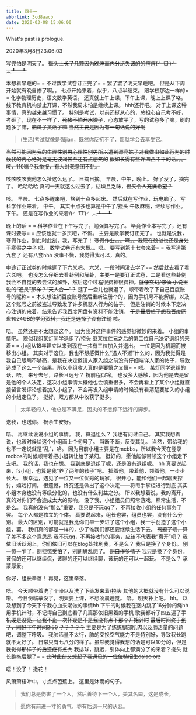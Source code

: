 ```yaml
---
title: 四十一
abbrlink: 3cd8aacb
date: 2020-03-08 15:06:00
---
```

What's past is prologue.

<!--more-->2020年3月8日23:06:03
写完怕是明天了。
~~额头上长了几颗因为晚睡而内分泌失调的的痘痘(╯‵□′)╯︵┻━┻~~

本想着早睡的= =
不过数学试卷订正完了= =
罢了罢了明天早睡吧。
但是从下周开始就有晚自修了啊。。
七点开始来着，似乎，八点半结束。
跟学校那边一样的= =
化学物理历史，语文数学英语。
还真就上午上课，下午上课，晚上上课了咯。
线下教育机构禁止开课，不然我周末怕是继续上课。
hhh还行吧。
对于上课这种事情，真的越来越习惯了。
特别是考试，以前还挺从心的，总担心自己考不好，考砸了，现在不一样了，~~死猪不怕开水烫了~~，心态放平了，写的试卷多了嘛，刷的题多了嘛，~~脑瓜子灵活了嘛~~
~~当然主要是因为有一句话说的好啊~~
> (生活)考试就像是强jian，既然你反抗不了，那就学会去享受它。

~~当然可能因为我的生理性别男心理性别男所以遭到漂亮妹子对我做出如此行为的时候我的内心绝对是毫无波澜甚至还有点想笑的~~
~~假如长得有些许凹凸不平的话。。。咳，110嘛？我举报，有人对我意图不轨。~~

咳咳咳咳我他怎么扯这么远了。
日摘日摘。
早晨，中午，晚上。
好了没了，摘完了。
哈哈哈哈
真的一天就这么过去了，枯燥且乏味，~~但又令人充满希望？~~

咳。
早晨。
七点多醒来吧，熬到十点多起床。
然后就在写作业，玩电脑了。
写科学作业来着。
中午。
其实十点多也算是中午了/挠头
午饭麻糍，继续写作业。
下午。
还是在写作业的来着/(╯‵□′)╯︵┻━┻

晚上的话 = =
科学作业在下午写完了，勉强算写完了。
毕竟作业本写完了，还有课时要写= =
应该也就十多页吧，不慌。
主要是数学我订正完了。
也就是说我，寒假作业，到此时此刻，我，写完了！
~~寒假作业。。。啊。。我现在貌似也还是身处于寒假之中？~~
唔。
数学试卷还有大概。。唔。
要写到第十七套来着= =
我写道第九套了
还有八套hhh
没事不慌，我觉得我可以，真的。

中途订正试卷的时候逛了下六爻吧。
六爻，一段时间没去学了==
然后就去看了看六爻吧。
也没怎么仔细去看卦例和解卦，主要一是要订正试卷，二是看这些卦例我会不自觉的去尝试的解卦，然后这个过程很费神很费神。~~就像玄幻/修仙 小说里说的“通灵”那样？“天人合一”？~~
逛了一会儿也就退了，顺带着改了下自己百度账号的昵称= =
本来想注销百度账号然后重新注册个的，因为手机号不能解绑，以及这个账号之前被盗过导致发了许多机器人行为的帖子。
但是注销的时候本下定决心注销的来着，结果告诉我百度网盘有资料不能注销。
~~于是最后想了想我百度网盘1024GB的学习资料，我还是选择了没有注销~~
咳。

唔。
虽然还是不太想谈这个。
因为我对这件事件的感觉挺微妙的来着。
小组的事情吧。
貌似我组某灯同学退组了/挠头
继某位仁兄之后的第二位自己决定退组的来着= =
小组从18年建立以来到现在一共有三位加入并退出。
一位是因为机翻而被移出小组。
其实对于这位，我也不想感慨什么“遇人不淑”什么的，因为我觉得是我自己眼睛不够亮，是我在决定邀请人家入组之前没有仔细端详人家的帖子，导致造成了这么一个结果。所以小组收人真的是要慎之又慎= =
唔。
某灯同学退组的话，唔。
来兮去兮，路长且远兮？
祝前程似锦。
也没多大感触，因为他是去是留是他的个人决定，这次小组事情大概他也会慎重很多，不会再看上了某个小组就直接留言发评论想着加入小组了，不会再发入组申请的时候没有看清楚要加入的小组的小组定位了。
挺好，双方都从中收获了挺多。

> 太年轻的人，他总是不满足，固执的不愿停下远行的脚步。

送我，也送你。
祝余生安好。

唔。
再继续说说小组的事情。
我，算退组么？
我也有问过自己。
其实我想着说，也该时候给这个小组画上个句号了。
当断不断，反受其乱。
当然，带给我的也不一定说就是“乱”，哈。
因为目前小组主要是在mcbbs，所以我今天在登录mcbbs的时候顺带着把小组转让给了某幻。
挺好的，愿他能够带领这个小组走下去吧。
我的话，我也在想。
我到底是退组了呢，还是没有退组呢。
hh
真要说起来，fs小组，也算是我“养了两年的孩子”吧。
扯着他，带着他，领着他，一步步长大。
很幸运，遇见了一位又一位优秀的玩家。
很开心，能和他们一起聊天探讨，嬉戏打闹。
很遗憾，终究还是做出了这个决定——将甩手掌柜进行到底
其实小组本身也没有等级分化的，也没有什么利益之分。
所以我想着说，我的离开，真的对你们不会造成太大的影响。
没了我，小组组员们照常游戏，照常生活，不是么。
我真的没有“那么”重要，我只是不玩qq了，不再接收小组的任何事务了罢。
每个人都是独立的个体。
真要说起来，组长也罢，组员也罢，没有什么分别。
最大的区别，可能就是我比你们早一步进了这个小组，我一手创造了这个小组，罢。
我们真的都是一样的，少了谁我们都还要继续生活下去。
~~离题了啧，算了差不多这个意思昂~~
我不玩qq，不再接收fs的事务，应该不代表我“离开”吧？
我依旧活跃网上，你们依旧可以在blog处找到我，不是么？
我只是换了个身份。
别一惊一乍了，别担惊受怕了，别胡思乱想了。
~~别自作多情了~~
我只是换了个身份。
该侃的还可以继续侃，该聊的还可以继续聊，该玩的还可以一起玩。
不是么？
承蒙厚爱。

你好，组长辛落！
再见，这里辛落。

唔。
今天顺带着洗了个澡以及洗了下头发来着/挠头
其他的大概就没有什么可以说啦。
今日份临摹没了，明天要上课，不想凌晨睡觉。
唔。
明天补上吧。
hh。
以及想到了今天下午我心血来潮做的事情hh
下午的时候我在室内跳了16分钟的绳hh
~~用手机计时，不记得自己到底看了几篇那依旧黑着的手机~~
~~歌我都听了四五遍了手机硬是没亮，让我不止一次怀疑是不是我没有点下那个开始计时~~
~~最后时间终于到了，刚好下午时间2:50~~
~~？？？？？~~
主要是为了练练腿部肌肉以及肺活量的问题吧，调整下呼吸。
我肺活量不太行，肺的交换空气能力不是特别好，导致我长跑就不太好了。
日常只有七八分的样子。~~虽然我觉得我想的话是可以10分的，但是我觉得那样子的后遗症有点大~~
我排球，跳远，引体向上都满分了的来着？挠头
就长跑拖后腿了= =
~~此时此刻又想起了我遇见的一位位特招生dalao orz~~

唔！没了！
撒花！

风萧萧梧叶中，寸点点芭蕉上。
这里是沐雨的句子。

> 我们总是伤害了一个人，然后善待下一个人，美其名曰，这是成长。




> 愿你有前进一寸的勇气，亦有后退一尺的从容。

